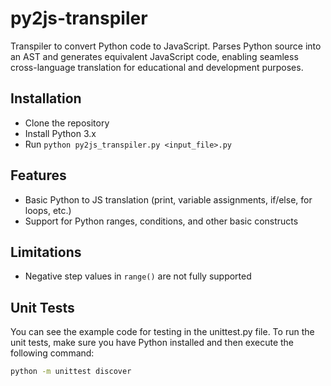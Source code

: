 # py2js-transpiler
Transpiler to convert Python code to JavaScript. Parses Python source into an AST and generates equivalent JavaScript code, enabling seamless cross-language translation for educational and development purposes.

## Installation
- Clone the repository
- Install Python 3.x
- Run `python py2js_transpiler.py <input_file>.py`

## Features
- Basic Python to JS translation (print, variable assignments, if/else, for loops, etc.)
- Support for Python ranges, conditions, and other basic constructs

## Limitations
- Negative step values in `range()` are not fully supported

## Unit Tests
You can see the example code for testing in the unittest.py file.
To run the unit tests, make sure you have Python installed and then execute the following command:

```bash
python -m unittest discover


